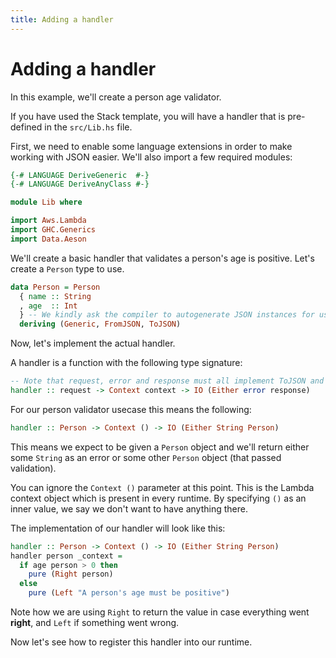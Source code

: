 ```yaml
---
title: Adding a handler
---
```


# Adding a handler

In this example, we'll create a person age validator.

If you have used the Stack template, you will have a handler that is pre-defined in the `src/Lib.hs` file.

First, we need to enable some language extensions in order to make working with JSON easier. We'll also import a few required modules:

```haskell
{-# LANGUAGE DeriveGeneric  #-}
{-# LANGUAGE DeriveAnyClass #-}

module Lib where

import Aws.Lambda
import GHC.Generics
import Data.Aeson
```

We'll create a basic handler that validates a person's age is positive. Let's create a `Person` type to use.

```haskell top
data Person = Person
  { name :: String
  , age  :: Int
  } -- We kindly ask the compiler to autogenerate JSON instances for us
  deriving (Generic, FromJSON, ToJSON)
```

Now, let's implement the actual handler.

A handler is a function with the following type signature:

```haskell
-- Note that request, error and response must all implement ToJSON and FromJSON
handler :: request -> Context context -> IO (Either error response)
```

For our person validator usecase this means the following:

```haskell
handler :: Person -> Context () -> IO (Either String Person)
```

This means we expect to be given a `Person` object and we'll return either some `String` as an error or some other `Person` object (that passed validation).

You can ignore the `Context ()` parameter at this point. This is the Lambda context object which is present in every runtime. By specifying `()` as an inner value, we say we don't want to have anything there.

The implementation of our handler will look like this:

```haskell
handler :: Person -> Context () -> IO (Either String Person)
handler person _context =
  if age person > 0 then
    pure (Right person)
  else
    pure (Left "A person's age must be positive")
```

Note how we are using `Right` to return the value in case everything went **right**, and `Left` if something went wrong.

Now let's see how to register this handler into our runtime.